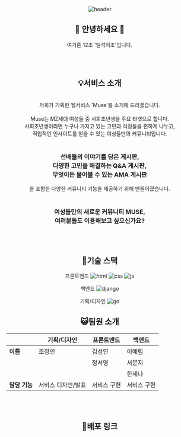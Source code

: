 <div align=center>

![header](https://capsule-render.vercel.app/api?type=wave&color=FFFAEC&height=400&section=header&text=MUSE&fontSize=70)


## :eyes: 안녕하세요 :eyes: 
여기톤 12조 '일석이조'입니다.

<br>
<br>




## :bulb:서비스 소개
<br>
저희가 기획한 웹서비스 'Muse'를 소개해 드리겠습니다. <br><br>
Muse는 MZ세대 여성들 중 사회초년생을 주요 타겟으로 합니다. <br> 
사회초년생이라면 누구나 가지고 있는 고민과 걱정들을 편하게 나누고, <br> 직업적인 인사이트를 얻을 수 있는 여성들만의 커뮤니티입니다.<br> 
<br>

### 선배들의 이야기를 담은 게시판, <br>  다양한 고민을 해결하는 Q&A 게시판, <br> 무엇이든 물어볼 수 있는 AMA 게시판 <br>
을 포함한 다양한 커뮤니티 기능을 제공하기 위해 만들어졌습니다. 
<br>
<br>
### 여성들만의 새로운 커뮤니티 MUSE, <br> 여러분들도 이용해보고 싶으신가요?
<br>
<br>

## :pushpin:기술 스택
 프론트엔드
![html](https://img.shields.io/badge/HTML-239120?style=for-the-badge&logo=html5&logoColor=white)
![css](https://img.shields.io/badge/CSS-239120?&style=for-the-badge&logo=css3&logoColor=white)
![js](https://img.shields.io/badge/JavaScript-F7DF1E?style=for-the-badge&logo=JavaScript&logoColor=white)

 백엔드
![django](https://img.shields.io/badge/Django-092E20?style=for-the-badge&logo=django&logoColor=white)

 기획/디자인
![gd](https://img.shields.io/badge/Figma-F24E1E?style=for-the-badge&logo=figma&logoColor=white)


## :smiley_cat:팀원 소개

|            | 기획/디자인 | 프론트엔드 | 백엔드 |
|------------|-------------|-------------|--------|
| **이름**   | 조정인      | 김성연      | 이예림 |
|            |             | 정서영      | 서문지 |
|            |             |             | 한세나 |
| **담당 기능** | 서비스 디자인/발표 | 서비스 구현  | 서비스 구현 |


<br>
<br>

## :link:배포 링크
<br>

